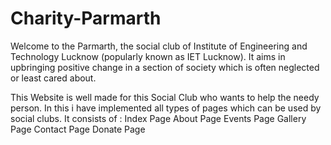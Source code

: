 # Charity-Parmarth

Welcome to the Parmarth, the social club of Institute of Engineering and Technology Lucknow (popularly known as IET Lucknow). It aims in upbringing positive change in a section of society which is often neglected or least cared about.

This Website is well made for this Social Club who wants to help the needy person.
In this i have implemented all types of pages which can be used by social clubs.
It consists of : Index Page
                 About Page
                 Events Page
                 Gallery Page
                 Contact Page
                 Donate Page
